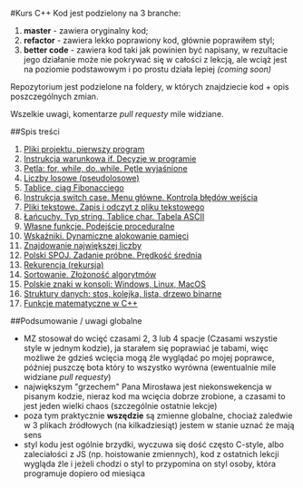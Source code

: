 #Kurs C++
Kod jest podzielony na 3 branche:
1. **master** - zawiera oryginalny kod;
2. **refactor** - zawiera lekko poprawiony kod, głównie poprawiłem styl;
3. **better code** - zawiera kod taki jak powinien być napisany, w rezultacie jego działanie może nie pokrywać się w całości z lekcją, ale wciąż jest na poziomie podstawowym i po prostu działa lepiej *(coming soon)*

Repozytorium jest podzielone na foldery, w których znajdziecie kod + opis poszczególnych zmian.

Wszelkie uwagi, komentarze *pull requesty* mile widziane.


##Spis treści
1. [Pliki projektu, pierwszy program](odc-01/)
2. [Instrukcja warunkowa if. Decyzje w programie](odc-02)
3. [Pętla: for, while, do..while. Pętle wyjaśnione](odc-03/)
4. [Liczby losowe (pseudolosowe)](odc-04/)
5. [Tablice, ciąg Fibonacciego](odc-05/)
6. [Instrukcja switch case. Menu główne. Kontrola błędów wejścia](odc-06/)
7. [Pliki tekstowe. Zapis i odczyt z pliku tekstowego](odc-07/)
8. [Łańcuchy. Typ string. Tablice char. Tabela ASCII](odc-08/)
9. [Własne funkcje. Podejście proceduralne ](odc-09/)
10. [Wskaźniki. Dynamiczne alokowanie pamięci](odc-10/)
11. [Znajdowanie największej liczby](odc-11/)
12. [Polski SPOJ. Zadanie próbne. Prędkość średnia](odc-12/)
13. [Rekurencja (rekursja)](odc-13/)
14. [Sortowanie. Złożoność algorytmów](odc-14/)
15. [Polskie znaki w konsoli: Windows, Linux, MacOS](odc-15/)
16. [Struktury danych: stos, kolejka, lista, drzewo binarne](odc-16/)
17. [Funkcje matematyczne w C++ ](odc-17/)


##Podsumowanie / uwagi globalne
- MZ stosował do wcięć czasami 2, 3 lub 4 spacje (Czasami wszystie style w jednym kodzie), ja starałem się poprawiać je tabami, więc możliwe że gdzieś wcięcia mogą źle wyglądać po mojej poprawce, później puszczę bota który to wszystko wyrówna (ewentualnie mile widziane *pull requesty*)
- największym "grzechem" Pana Mirosława jest niekonswekencja w pisanym kodzie, nieraz kod ma wcięcia dobrze zrobione, a czasami to jest jeden wielki chaos (szczególnie ostatnie lekcje)
- poza tym praktycznie **wszędzie** są zmienne globalne, chociaż zaledwie w 3 plikach źródłowych (na kilkadziesiąt) jestem w stanie uznać że mają sens
- styl kodu jest ogólnie brzydki, wyczuwa się dość często C-style, albo zaleciałości z JS (np. hoistowanie zmiennych), kod z ostatnich lekcji wygląda źle i jeżeli chodzi o styl to przypomina on styl osoby, która programuje dopiero od miesiąca
